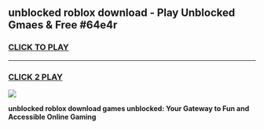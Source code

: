 
## unblocked roblox download - Play Unblocked Gmaes & Free #64e4r
<h3>
<a href="https://news.freeplayer.one?title=unblocked_roblox_download&ref=24F">CLICK TO PLAY</a></h3>
<hr>

<h3>
<a href="https://news.freeplayer.one?title=unblocked_roblox_download&ref=24F">CLICK 2 PLAY</a>
  
</h3>

<a href="https://news.freeplayer.one?title=unblocked_roblox_download&ref=24F/"><img src="https://clearcache.store/games.png"></a>


**unblocked roblox download games unblocked: Your Gateway to Fun and Accessible Online Gaming**
